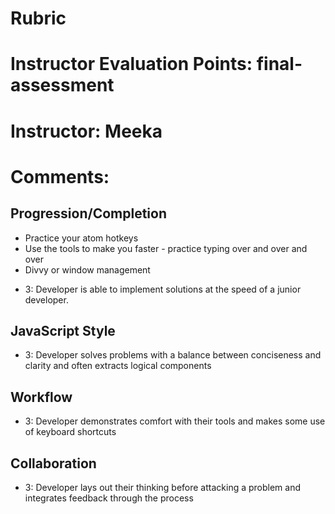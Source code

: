 # Rubric
# Instructor Evaluation Points: final-assessment
# Instructor: Meeka
# Comments:

## Progression/Completion

- Practice your atom hotkeys
- Use the tools to make you faster - practice typing over and over and over
- Divvy or window management

* 3: Developer is able to implement solutions at the speed of a junior developer.

## JavaScript Style

* 3: Developer solves problems with a balance between conciseness and clarity and often extracts logical components

## Workflow

* 3: Developer demonstrates comfort with their tools and makes some use of keyboard shortcuts

## Collaboration

* 3: Developer lays out their thinking before attacking a problem and integrates feedback through the process
